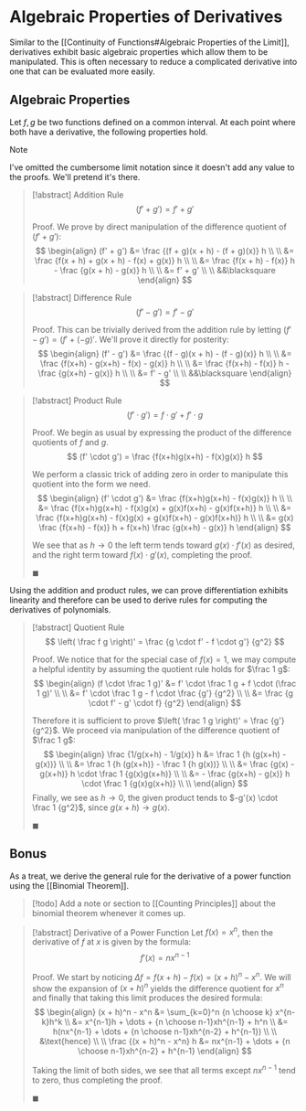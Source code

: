 # Algebraic Properties of Derivatives

Similar to the [[Continuity of Functions#Algebraic Properties of the Limit]], derivatives exhibit basic algebraic properties which allow them to be manipulated. This is often necessary to reduce a complicated derivative into one that can be evaluated more easily.

## Algebraic Properties

Let $f, g$ be two functions defined on a common interval. At each point where both have a derivative, the following properties hold.

> [!note]
> I've omitted the cumbersome limit notation since it doesn't add any value to the proofs. We'll pretend it's there.

> [!abstract] Addition Rule
> $$
> (f' + g') = f' + g'
> $$
>
> Proof.
> We prove by direct manipulation of the difference quotient of $(f' + g')$:
> $$
> \begin{align}
> (f' + g') &= \frac {(f + g)(x + h) - (f + g)(x)} h \\ \\
> &= \frac {f(x + h) + g(x + h) - f(x) + g(x)} h \\ \\
> &= \frac {f(x + h) - f(x)} h - \frac {g(x + h) - g(x)} h \\ \\
> &= f' + g' \\ \\
> &&\blacksquare
> \end{align}
> $$

> [!abstract] Difference Rule
> $$
> (f' - g') = f' - g'
> $$
>
> Proof.
> This can be trivially derived from the addition rule by letting $(f' - g') = (f' + (-g)'$. We'll prove it directly for posterity:
> $$
> \begin{align}
> (f' - g') &= \frac {(f - g)(x + h) - (f - g)(x)} h \\ \\
> &= \frac {f(x+h) - g(x+h) - f(x) - g(x)} h \\ \\
> &= \frac {f(x+h) - f(x)} h - \frac {g(x+h) - g(x)} h \\ \\
> &= f' - g' \\ \\
> &&\blacksquare
> \end{align}
> $$

> [!abstract] Product Rule
> $$
> (f' \cdot g') = f \cdot g' + f' \cdot g
> $$
>
> Proof.
> We begin as usual by expressing the product of the difference quotients of $f$ and $g$.
> $$
> (f' \cdot g') = \frac {f(x+h)g(x+h) - f(x)g(x)} h
> $$
>
> We perform a classic trick of adding zero in order to manipulate this quotient into the form we need.
> $$
> \begin{align}
> (f' \cdot g') &= \frac {f(x+h)g(x+h) - f(x)g(x)} h \\ \\
> &= \frac {f(x+h)g(x+h) - f(x)g(x) + g(x)f(x+h) - g(x)f(x+h)} h \\ \\
> &= \frac {f(x+h)g(x+h) - f(x)g(x) + g(x)f(x+h) - g(x)f(x+h)} h \\ \\
> &= g(x) \frac {f(x+h) - f(x)} h + f(x+h) \frac {g(x+h) - g(x)} h
> \end{align}
> $$
>
> We see that as $h \to 0$ the left term tends toward $g(x) \cdot f'(x)$ as desired, and the right term toward $f(x) \cdot g'(x)$, completing the proof.
>
> $\blacksquare$

Using the addition and product rules, we can prove differentiation exhibits linearity and therefore can be used to derive rules for computing the derivatives of polynomials.

> [!abstract] Quotient Rule
> $$
> \left( \frac f g \right)' = \frac {g \cdot f' - f \cdot g'} {g^2}
> $$
>
> Proof.
> We notice that for the special case of $f(x) = 1$, we may compute a helpful identity by assuming the quotient rule holds for $\frac 1 g$:
> $$
> \begin{align}
> (f \cdot \frac 1 g)' &= f' \cdot \frac 1 g + f \cdot (\frac 1 g)' \\ \\
> &= f' \cdot \frac 1 g - f \cdot \frac {g'} {g^2} \\ \\
> &= \frac {g \cdot f' - g' \cdot f} {g^2}
> \end{align}
> $$
>
> Therefore it is sufficient to prove $\left( \frac 1 g \right)' = \frac {g'} {g^2}$. We proceed via manipulation of the difference quotient of $\frac 1 g$:
> $$
> \begin{align}
> \frac {1/g(x+h) - 1/g(x)} h
> &= \frac 1 {h (g(x+h) - g(x))} \\ \\
> &= \frac 1 {h (g(x+h)} - \frac 1 {h g(x))} \\ \\
> &= \frac {g(x) - g(x+h)} h \cdot \frac 1 {g(x)g(x+h)} \\ \\
> &= - \frac {g(x+h) - g(x)} h \cdot \frac 1 {g(x)g(x+h)} \\ \\
> \end{align}
> $$
> Finally, we see as $h \to 0$, the given product tends to $-g'(x) \cdot \frac 1 {g^2}$, since $g(x + h) \to g(x)$.
>
> $\blacksquare$

## Bonus

As a treat, we derive the general rule for the derivative of a power function using the [[Binomial Theorem]].

> [!todo]
> Add a note or section to [[Counting Principles]] about the binomial theorem whenever it comes up.

> [!abstract] Derivative of a Power Function
> Let $f(x) = x^n$, then the derivative of $f$ at $x$ is given by the formula:
> $$
> f'(x) = nx^{n-1}
> $$
>
> Proof.
> We start by noticing $\Delta f = f(x + h) - f(x) = (x + h)^n - x^n$. We will show the expansion of $(x + h)^n$ yields the difference quotient for $x^n$ and finally that taking this limit produces the desired formula:
> $$
> \begin{align}
> (x + h)^n - x^n &= \sum_{k=0}^n {n \choose k} x^{n-k}h^k \\
> &= x^{n-1}h + \dots + {n \choose n-1}xh^{n-1} + h^n \\
> &= h(nx^{n-1} + \dots + {n \choose n-1}xh^{n-2} + h^{n-1}) \\ \\
> &\text{hence} \\ \\
> \frac {(x + h)^n - x^n} h &= nx^{n-1} + \dots + {n \choose n-1}xh^{n-2} + h^{n-1}
> \end{align}
> $$
>
> Taking the limit of both sides, we see that all terms except $nx^{n-1}$ tend to zero, thus completing the proof.
>
> $\blacksquare$